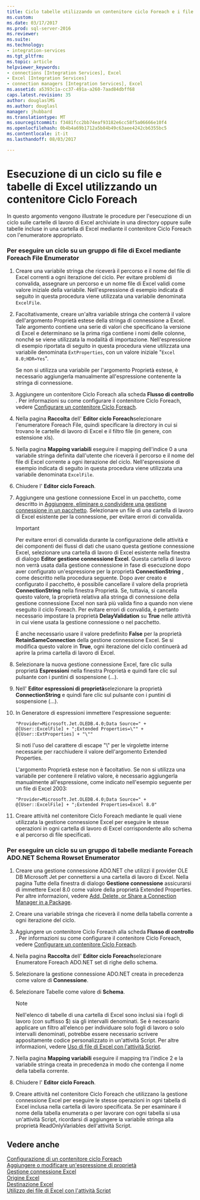 ```yaml
---
title: Ciclo tabelle utilizzando un contenitore ciclo Foreach e i file di Excel | Documenti Microsoft
ms.custom: 
ms.date: 03/17/2017
ms.prod: sql-server-2016
ms.reviewer: 
ms.suite: 
ms.technology:
- integration-services
ms.tgt_pltfrm: 
ms.topic: article
helpviewer_keywords:
- connections [Integration Services], Excel
- Excel [Integration Services]
- connection managers [Integration Services], Excel
ms.assetid: a5393c1a-cc37-491a-a260-7aad84dbff68
caps.latest.revision: 35
author: douglaslMS
ms.author: douglasl
manager: jhubbard
ms.translationtype: MT
ms.sourcegitcommit: f3481fcc2bb74eaf93182e6cc58f5a06666e10f4
ms.openlocfilehash: 0b4b4a69b1712a5b84b49c63aee4242cb6355bc5
ms.contentlocale: it-it
ms.lasthandoff: 08/03/2017

---
```

# <a name="loop-through-excel-files-and-tables-by-using-a-foreach-loop-container"></a>Esecuzione di un ciclo su file e tabelle di Excel utilizzando un contenitore Ciclo Foreach
  In questo argomento vengono illustrate le procedure per l'esecuzione di un ciclo sulle cartelle di lavoro di Excel archiviate in una directory oppure sulle tabelle incluse in una cartella di Excel mediante il contenitore Ciclo Foreach con l'enumeratore appropriato.  
  
### <a name="to-loop-through-excel-files-by-using-the-foreach-file-enumerator"></a>Per eseguire un ciclo su un gruppo di file di Excel mediante Foreach File Enumerator  
  
1.  Creare una variabile stringa che riceverà il percorso e il nome del file di Excel correnti a ogni iterazione del ciclo. Per evitare problemi di convalida, assegnare un percorso e un nome file di Excel validi come valore iniziale della variabile. Nell'espressione di esempio indicata di seguito in questa procedura viene utilizzata una variabile denominata `ExcelFile`.  
  
2.  Facoltativamente, creare un'altra variabile stringa che conterrà il valore dell'argomento Proprietà estese della stringa di connessione a Excel. Tale argomento contiene una serie di valori che specificano la versione di Excel e determinano se la prima riga contiene i nomi delle colonne, nonché se viene utilizzata la modalità di importazione. Nell'espressione di esempio riportata di seguito in questa procedura viene utilizzata una variabile denominata `ExtProperties`, con un valore iniziale "`Excel 8.0;HDR=Yes`".  
  
     Se non si utilizza una variabile per l'argomento Proprietà estese, è necessario aggiungerla manualmente all'espressione contenente la stringa di connessione.  
  
3.  Aggiungere un contenitore Ciclo Foreach alla scheda **Flusso di controllo** . Per informazioni su come configurare il contenitore Ciclo Foreach, vedere [Configurare un contenitore Ciclo Foreach](http://msdn.microsoft.com/library/519c6f96-5e1f-47d2-b96a-d49946948c25).  
  
4.  Nella pagina **Raccolta** dell' **Editor ciclo Foreach**selezionare l'enumeratore Foreach File, quindi specificare la directory in cui si trovano le cartelle di lavoro di Excel e il filtro file (in genere, con estensione xls).  
  
5.  Nella pagina **Mapping variabili** eseguire il mapping dell'indice 0 a una variabile stringa definita dall'utente che riceverà il percorso e il nome del file di Excel corrente a ogni iterazione del ciclo. Nell'espressione di esempio indicata di seguito in questa procedura viene utilizzata una variabile denominata `ExcelFile`.  
  
6.  Chiudere l' **Editor ciclo Foreach**.  
  
7.  Aggiungere una gestione connessione Excel in un pacchetto, come descritto in [Aggiungere, eliminare o condividere una gestione connessione in un pacchetto](http://msdn.microsoft.com/library/6f2ba4ea-10be-4c40-9e80-7efcf6ee9655). Selezionare un file di una cartella di lavoro di Excel esistente per la connessione, per evitare errori di convalida.  
  
    > [!IMPORTANT]  
    >  Per evitare errori di convalida durante la configurazione delle attività e dei componenti dei flussi di dati che usano questa gestione connessione Excel, selezionare una cartella di lavoro di Excel esistente nella finestra di dialogo **Editor gestione connessione Excel**. Questa cartella di lavoro non verrà usata dalla gestione connessione in fase di esecuzione dopo aver configurato un'espressione per la proprietà **ConnectionString** , come descritto nella procedura seguente. Dopo aver creato e configurato il pacchetto, è possibile cancellare il valore della proprietà **ConnectionString** nella finestra Proprietà. Se, tuttavia, si cancella questo valore, la proprietà relativa alla stringa di connessione della gestione connessione Excel non sarà più valida fino a quando non viene eseguito il ciclo Foreach. Per evitare errori di convalida, è pertanto necessario impostare la proprietà **DelayValidation** su **True** nelle attività in cui viene usata la gestione connessione o nel pacchetto.  
    >   
    >  È anche necessario usare il valore predefinito **False** per la proprietà **RetainSameConnection** della gestione connessione Excel. Se si modifica questo valore in **True**, ogni iterazione del ciclo continuerà ad aprire la prima cartella di lavoro di Excel.  
  
8.  Selezionare la nuova gestione connessione Excel, fare clic sulla proprietà **Espressioni** nella finestra Proprietà e quindi fare clic sul pulsante con i puntini di sospensione (...).  
  
9. Nell' **Editor espressioni di proprietà**selezionare la proprietà **ConnectionString** e quindi fare clic sul pulsante con i puntini di sospensione (...).  
  
10. In Generatore di espressioni immettere l'espressione seguente:  
  
    ```  
    "Provider=Microsoft.Jet.OLEDB.4.0;Data Source=" +  @[User::ExcelFile] + ";Extended Properties=\"" + @[User::ExtProperties] + "\""  
    ```  
  
     Si noti l'uso del carattere di escape "\\" per le virgolette interne necessarie per racchiudere il valore dell'argomento Extended Properties.  
  
     L'argomento Proprietà estese non è facoltativo. Se non si utilizza una variabile per contenere il relativo valore, è necessario aggiungerla manualmente all'espressione, come indicato nell'esempio seguente per un file di Excel 2003:  
  
    ```  
    "Provider=Microsoft.Jet.OLEDB.4.0;Data Source=" +  @[User::ExcelFile] + ";Extended Properties=Excel 8.0"  
    ```  
  
11. Creare attività nel contenitore Ciclo Foreach mediante le quali viene utilizzata la gestione connessione Excel per eseguire le stesse operazioni in ogni cartella di lavoro di Excel corrispondente allo schema e al percorso di file specificati.  
  
### <a name="to-loop-through-excel-tables-by-using-the-foreach-adonet-schema-rowset-enumerator"></a>Per eseguire un ciclo su un gruppo di tabelle mediante Foreach ADO.NET Schema Rowset Enumerator  
  
1.  Creare una gestione connessione ADO.NET che utilizzi il provider OLE DB Microsoft Jet per connettersi a una cartella di lavoro di Excel. Nella pagina Tutte della finestra di dialogo **Gestione connessione** assicurarsi di immettere Excel 8.0 come valore della proprietà Extended Properties. Per altre informazioni, vedere [Add, Delete, or Share a Connection Manager in a Package](http://msdn.microsoft.com/library/6f2ba4ea-10be-4c40-9e80-7efcf6ee9655).  
  
2.  Creare una variabile stringa che riceverà il nome della tabella corrente a ogni iterazione del ciclo.  
  
3.  Aggiungere un contenitore Ciclo Foreach alla scheda **Flusso di controllo** . Per informazioni su come configurare il contenitore Ciclo Foreach, vedere [Configurare un contenitore Ciclo Foreach](http://msdn.microsoft.com/library/519c6f96-5e1f-47d2-b96a-d49946948c25).  
  
4.  Nella pagina **Raccolta** dell' **Editor ciclo Foreach**selezionare Enumeratore Foreach ADO.NET set di righe dello schema.  
  
5.  Selezionare la gestione connessione ADO.NET creata in precedenza come valore di **Connessione**.  
  
6.  Selezionare Tabelle come valore di **Schema**.  
  
    > [!NOTE]  
    >  Nell'elenco di tabelle di una cartella di Excel sono inclusi sia i fogli di lavoro (con suffisso $) sia gli intervalli denominati. Se è necessario applicare un filtro all'elenco per individuare solo fogli di lavoro o solo intervalli denominati, potrebbe essere necessario scrivere appositamente codice personalizzato in un'attività Script. Per altre informazioni, vedere [Uso di file di Excel con l'attività Script](../../integration-services/extending-packages-scripting-task-examples/working-with-excel-files-with-the-script-task.md).  
  
7.  Nella pagina **Mapping variabili** eseguire il mapping tra l'indice 2 e la variabile stringa creata in precedenza in modo che contenga il nome della tabella corrente.  
  
8.  Chiudere l' **Editor ciclo Foreach**.  
  
9. Creare attività nel contenitore Ciclo Foreach che utilizzano la gestione connessione Excel per eseguire le stesse operazioni in ogni tabella di Excel inclusa nella cartella di lavoro specificata. Se per esaminare il nome della tabella enumerata o per lavorare con ogni tabella si usa un'attività Script, ricordarsi di aggiungere la variabile stringa alla proprietà ReadOnlyVariables dell'attività Script.  
  
## <a name="see-also"></a>Vedere anche  
 [Configurazione di un contenitore ciclo Foreach](http://msdn.microsoft.com/library/519c6f96-5e1f-47d2-b96a-d49946948c25)   
 [Aggiungere o modificare un'espressione di proprietà](../../integration-services/expressions/add-or-change-a-property-expression.md)   
 [Gestione connessione Excel](../../integration-services/connection-manager/excel-connection-manager.md)   
 [Origine Excel](../../integration-services/data-flow/excel-source.md)   
 [Destinazione Excel](../../integration-services/data-flow/excel-destination.md)   
 [Utilizzo dei file di Excel con l'attività Script](../../integration-services/extending-packages-scripting-task-examples/working-with-excel-files-with-the-script-task.md)  
  
  
